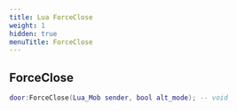 ```yaml
---
title: Lua ForceClose
weight: 1
hidden: true
menuTitle: ForceClose
---
```

## ForceClose
```lua
door:ForceClose(Lua_Mob sender, bool alt_mode); -- void
```